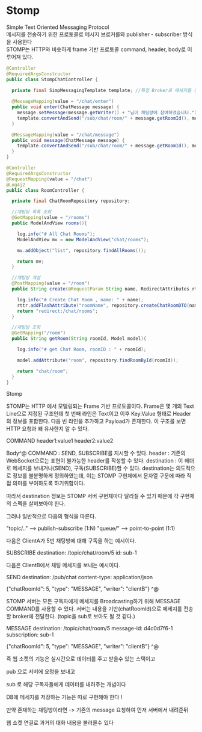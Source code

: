 # Stomp
Simple Text Oriented Messaging Protocol  
메시지를 전송하기 위한 프로토콜로 메시지 브로커를와 publisher - subscriber 방식을 사용한다  
STOMP는 HTTP와 비슷하게 frame 기반 프로토콜 command, header, body로 이루어져 있다.

```java 
@Controller
@RequiredArgsConstructor
public class StompChatController {

  private final SimpMessagingTemplate template; //특정 Broker로 메세지를 전달
  
  @MessageMapping(value = "/chat/enter")
  public void enter(ChatMessage message) {
    message.setMessage(message.getWriter() + "님이 채팅방에 참여하였습니다.");
    template.convertAndSend("/sub/chat/room/" + message.getRoomId(), message);
  }

  @MessageMapping(value = "/chat/message")
  public void message(ChatMessage message) {
    template.convertAndSend("/sub/chat/room/" + message.getRoomId(), message);
  }
}
```

```java 
@Controller
@RequiredArgsConstructor
@RequestMapping(value = "/chat")
@Log4j2
public class RoomController {

  private final ChatRoomRepository repository;

  //채팅방 목록 조회
  @GetMapping(value = "/rooms")
  public ModelAndView rooms(){

    log.info("# All Chat Rooms");
    ModelAndView mv = new ModelAndView("chat/rooms");

    mv.addObject("list", repository.findAllRooms());

    return mv;
  }

  //채팅방 개설
  @PostMapping(value = "/room")
  public String create(@RequestParam String name, RedirectAttributes rttr){

    log.info("# Create Chat Room , name: " + name);
    rttr.addFlashAttribute("roomName", repository.createChatRoomDTO(name));
    return "redirect:/chat/rooms";
  }

  //채팅방 조회
  @GetMapping("/room")
  public String getRoom(String roomId, Model model){

    log.info("# get Chat Room, roomID : " + roomId);

    model.addAttribute("room", repository.findRoomById(roomId));

    return "chat/room";
  }
}
```

Stomp

STOMP는 HTTP 에서 모델링되는 Frame 기반 프로토콜이다. Frame은 몇 개의 Text Line으로 지정된 구조인데 첫 번째 라인은 Text이고 이후 Key:Value 형태로 Header의 정보를 포함한다. 다음 빈 라인을 추가하고 Payload가 존재한다. 이 구조를 보면 HTTP 요청과 왜 유사한지 알 수 있다.

COMMAND
header1:value1
header2:value2

Body^@
COMMAND : SEND, SUBSCRIBE를 지시할 수 있다.
header : 기존의 WebSocket으로는 표현이 불가능한 header를 작성할 수 있다.
destination : 이 헤더로 메세지를 보내거나(SEND), 구독(SUBSCRIBE)할 수 있다.
destination는 의도적으로 정보를 불분명하게 정의하였는데, 이는 STOMP 구현체에서 문자열 구문에 따라 직접 의미를 부여하도록 하기위함이다.

따라서 destination 정보는 STOMP 서버 구현체마다 달라질 수 있기 때문에 각 구현체의 스펙을 살펴보아야 한다.

그러나 일반적으로 다음의 형식을 따른다.

"topic/.." --> publish-subscribe (1:N)
"queue/" --> point-to-point (1:1)


다음은 ClientA가 5번 채팅방에 대해 구독을 하는 예시이다.

SUBSCRIBE
destination: /topic/chat/room/5
id: sub-1

다음은 ClientB에서 채팅 메세지를 보내는 예시이다.

SEND
destination: /pub/chat
content-type: application/json

{"chatRoomId": 5, "type": "MESSAGE", "writer": "clientB"} ^@


STOMP 서버는 모든 구독자에게 메세지를 Broadcasting하기 위해 MESSAGE COMMAND를 사용할 수 있다. 서버는 내용을 기반(chatRoomId)으로 메세지를 전송할 broker에 전달한다. (topic을 sub로 보아도 될 것 같다.)

MESSAGE
destination: /topic/chat/room/5
message-id: d4c0d7f6-1
subscription: sub-1

{"chatRoomId": 5, "type": "MESSAGE", "writer": "clientB"} ^@

즉 웹 소켓의 기능은 실시간으로 데이터를 주고 받을수 있는 스택이고

pub 으로 서버에 요청을 보내고

sub 로 해당 구독자들에게 데이터를 내려주는 개념이다 

DB에 메세지를 저장하는 기능은 따로 구현해야 한다 ! 

만약 존재하는 채팅방이라면 -> 기존의 message 요청하여 먼저 서버에서 내려준뒤

웹 소켓 연결로 과거의 대화 내용을 불러올수 있다